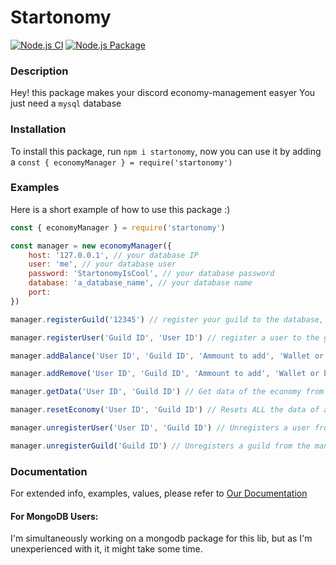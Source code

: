 # Startonomy

[![Node.js CI](https://github.com/xAtsuUC/Startonomy/actions/workflows/node.js.yml/badge.svg?branch=main)](https://github.com/xAtsuUC/Startonomy/actions/workflows/node.js.yml) [![Node.js Package](https://github.com/xAtsuUC/Startonomy/actions/workflows/npm-publish.yml/badge.svg)](https://github.com/xAtsuUC/Startonomy/actions/workflows/npm-publish.yml)

### Description
Hey! this package makes your discord economy-management easyer
You just need a `mysql` database

### Installation
To install this package, run `npm i startonomy`, now you can use it by adding a `const { economyManager } = require('startonomy')`

### Examples

Here is a short example of how to use this package :)
```js
const { economyManager } = require('startonomy')

const manager = new economyManager({
    host: '127.0.0.1', // your database IP
    user: 'me', // your database user
    password: 'StartonomyIsCool', // your database password
    database: 'a_database_name', // your database name
    port: 
})

manager.registerGuild('12345') // register your guild to the database, you need a guild id as parameter

manager.registerUser('Guild ID', 'User ID') // register a user to the guild's economy system, by using ids

manager.addBalance('User ID', 'Guild ID', 'Ammount to add', 'Wallet or bank') // Select a user, a guild, an ammount and where to add the money

manager.addRemove('User ID', 'Guild ID', 'Ammount to add', 'Wallet or bank') // Select a user, a guild, an ammount and where to remove the money

manager.getData('User ID', 'Guild ID') // Get data of the economy from a specific user in a guild

manager.resetEconomy('User ID', 'Guild ID') // Resets ALL the data of a player in a guild, but without un-registering it

manager.unregisterUser('User ID', 'Guild ID') // Unregisters a user from a guild (this will delete ALL the asociated data)

manager.unregisterGuild('Guild ID') // Unregisters a guild from the manager (this will delete ALL user AND guild data)
```

### Documentation
For extended info, examples, values, please refer to [Our Documentation](https://startonmc.github.io/Startonomy/startonomy/0.1.3/)

#### For MongoDB Users:
I'm simultaneously working on a mongodb package for this lib, but as I'm unexperienced with it, it might take some time.
